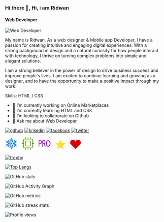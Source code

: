 ### Hi there 👋, Hi, i am Ridwan
#### Web Developer
![Web Developer](https://scontent.fcgp3-1.fna.fbcdn.net/v/t39.30808-6/307031584_3310575979167320_4896639544826503016_n.jpg?stp=dst-jpg_s960x960&_nc_cat=100&ccb=1-7&_nc_sid=e3f864&_nc_eui2=AeFAg8XiCLZgVkB80EuEJN8sVuID5zXmcrRW4gPnNeZytE1qio-ioeuyvUyleZdTpYRJSwy_YmVtJuX4PoaR2Dmk&_nc_ohc=u70B4mp1dtkAX_CFHUN&_nc_ht=scontent.fcgp3-1.fna&oh=00_AfCvxd2Iafk6k6t9cCc2tB7XTaB3kzplsSGDal0jH4yAig&oe=63D0F8BD)

My name is Ridwan. As a web designer & Mobile app Developer, I have a passion for creating intuitive and engaging digital experiences. With a strong background in design and a natural curiosity for how people interact with technology, I thrive on turning complex problems into simple and elegant solutions.

I am a strong believer in the power of design to drive business success and improve people's lives. I am excited to continue learning and growing as a designer, and to have the opportunity to make a positive impact through my work.



Skills: HTML / CSS

- 🔭 I’m currently working on Online Marketplaces 
- 🌱 I’m currently learning HTML and CSS 
- 👯 I’m looking to collaborate on GIthub 
- 💬 Ask me about Web Developer 


[<img src='https://cdn.jsdelivr.net/npm/simple-icons@3.0.1/icons/github.svg' alt='github' height='40'>](https://github.com/https://github.com/mdridwanh2)  [<img src='https://cdn.jsdelivr.net/npm/simple-icons@3.0.1/icons/linkedin.svg' alt='linkedin' height='40'>](https://www.linkedin.com/in/https://www.linkedin.com/in/mdridwanh20//)  [<img src='https://cdn.jsdelivr.net/npm/simple-icons@3.0.1/icons/facebook.svg' alt='facebook' height='40'>](https://www.facebook.com/https://www.facebook.com/ridwanulhoque231/)  [<img src='https://cdn.jsdelivr.net/npm/simple-icons@3.0.1/icons/twitter.svg' alt='twitter' height='40'>](https://twitter.com/https://twitter.com/mdridwanh20)  

<a href='https://archiveprogram.github.com/'><img src='https://raw.githubusercontent.com/acervenky/animated-github-badges/master/assets/acbadge.gif' width='40' height='40'></a> <a href='https://docs.github.com/en/developers'><img src='https://raw.githubusercontent.com/acervenky/animated-github-badges/master/assets/devbadge.gif' width='40' height='40'></a> <a href='https://github.com/pricing'><img src='https://raw.githubusercontent.com/acervenky/animated-github-badges/master/assets/pro.gif' width='40' height='40'></a> <a href='https://stars.github.com/'><img src='https://raw.githubusercontent.com/acervenky/animated-github-badges/master/assets/starbadge.gif' width='35' height='35'></a> <a href='https://docs.github.com/en/github/supporting-the-open-source-community-with-github-sponsors'><img src='https://raw.githubusercontent.com/acervenky/animated-github-badges/master/assets/sponsorbadge.gif' width='35' height='35'></a> 

[![trophy](https://github-profile-trophy.vercel.app/?username=https://github.com/mdridwanh2)](https://github.com/ryo-ma/github-profile-trophy)

[![Top Langs](https://github-readme-stats.vercel.app/api/top-langs/?username=https://github.com/mdridwanh2)](https://github.com/anuraghazra/github-readme-stats)

![GitHub stats](https://github-readme-stats.vercel.app/api?username=https://github.com/mdridwanh2&show_icons=true)  

![GitHub Activity Graph](https://activity-graph.herokuapp.com/graph?username=https://github.com/mdridwanh2)  

![GitHub metrics](https://metrics.lecoq.io/https://github.com/mdridwanh2)  

![GitHub streak stats](https://streak-stats.demolab.com/?user=https://github.com/mdridwanh2)  

![Profile views](https://gpvc.arturio.dev/https://github.com/mdridwanh2)  
